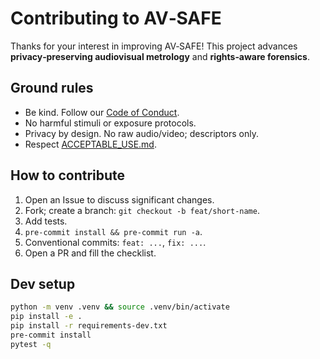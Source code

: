 # Contributing to AV‑SAFE

Thanks for your interest in improving AV‑SAFE! This project advances **privacy‑preserving audiovisual metrology** and **rights‑aware forensics**.

## Ground rules
- Be kind. Follow our [Code of Conduct](CODE_OF_CONDUCT.md).
- No harmful stimuli or exposure protocols.
- Privacy by design. No raw audio/video; descriptors only.
- Respect [ACCEPTABLE_USE.md](ACCEPTABLE_USE.md).

## How to contribute
1. Open an Issue to discuss significant changes.
2. Fork; create a branch: `git checkout -b feat/short-name`.
3. Add tests.
4. `pre-commit install && pre-commit run -a`.
5. Conventional commits: `feat: ...`, `fix: ...`.
6. Open a PR and fill the checklist.

## Dev setup
```bash
python -m venv .venv && source .venv/bin/activate
pip install -e .
pip install -r requirements-dev.txt
pre-commit install
pytest -q
```
